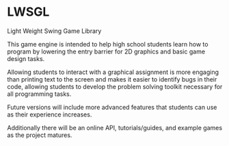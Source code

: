 # LWSGL
Light Weight Swing Game Library

This game engine is intended to help high school students learn how to program by lowering the entry barrier for 2D graphics and basic game design tasks.

Allowing students to interact with a graphical assignment is more engaging than printing text to the screen and makes it easier to identify bugs in their code, allowing students to develop the problem solving toolkit necessary for all programming tasks.

Future versions will include more advanced features that students can use as their experience increases.

Additionally there will be an online API, tutorials/guides, and example games as the project matures.
